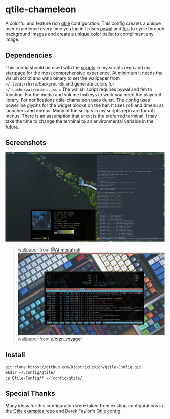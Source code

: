 # qtile-chameleon
A colorful and feature rich [qtile](https://github.com/qtile/qtile) configuration. This config creates a unique user experience every time you log in.It uses [pywal](https://github.com/dylanaraps/pywal) and [feh](https://github.com/derf/feh) to cycle through background images and create a unique color pallet to compliment any image. 
## Dependencies
This config should be used with the [scripts](https://github.com/DioptricDesign/scripts) in my scripts repo and my [startpage](https://github.com/DioptricDesign/min-startpage) for the most comprehensive experience. At minimum it needs the wal.sh script and walp binary to set the wallpaper from `~/.local/share/backgrounds` and generate colors for `~/.cache/wal/colors.json`. The wal.sh script requires pywal and feh to function. For the media and volume hotkeys to work you need the playerctl library. For notifications qtile-chameleon uses dunst. The config uses powerline glyphs for the widget blocks on the bar. It uses rofi and dmenu as launchers and menus. Many of the scripts in my scripts repo are for rofi menus.  There is an assumption that urxvt is the preferred terminal. I may take the time to change the terminal to an environmental variable in the future. 
## Screenshots
![qtile config](screens/2020-08-23-131058_1920x1080_scrot.png)
> wallpaper from [@Ahmedafrah](https://unsplash.com/photos/UWCIzF2gkdg)
![qtile config](screens/2020-08-28-092110_1920x1080_scrot.jpg)
> wallpaper from  [u/ctzn_voyager](https://www.reddit.com/r/MechanicalKeyboards/comments/4vh8ui/photo_its_getting_crowded_in_here/) 
## Install
`git clone https://github.com/DioptricDesign/Qtile-Config.git`\
`mkdir ~/.config/qtile/`\
`cp Qtile-Config/* ~/.config/qtile/`
## Special Thanks
Many ideas for this configuration were taken from existing configurations in the [Qtile examples repo](https://github.com/qtile/qtile-examples) and Derek Taylor's [Qtile config](https://gitlab.com/dwt1/dotfiles/-/tree/master/.config/qtile). 
